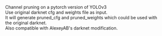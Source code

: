 Channel pruning on a pytorch version of YOLOv3
<br>
Use original darknet cfg and weights file as input.
<br>
It will generate pruned_cfg and pruned_weights which could be used with the original darknet.
<br>
Also compatible with AlexeyAB's darknet modification.
